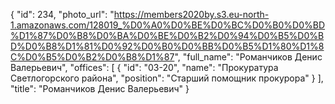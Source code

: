 {
    "id": 234,
    "photo_url": "https://members2020by.s3.eu-north-1.amazonaws.com/128019_%D0%A0%D0%BE%D0%BC%D0%B0%D0%BD%D1%87%D0%B8%D0%BA%D0%BE%D0%B2%D0%94%D0%B5%D0%BD%D0%B8%D1%81%D0%92%D0%B0%D0%BB%D0%B5%D1%80%D1%8C%D0%B5%D0%B2%D0%B8%D1%87",
    "full_name": "Романчиков Денис Валерьевич",
    "offices": [
        {
            "id": "03-20",
            "name": "Прокуратура Светлогорского района",
            "position": "Старший помощник прокурора"
        }
    ],
    "title": "Романчиков Денис Валерьевич"
}